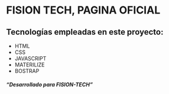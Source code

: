 # FISION TECH, PAGINA OFICIAL
## Tecnologías empleadas en este proyecto:
* HTML
* CSS
* JAVASCRIPT
* MATERILIZE
* BOSTRAP

##### “Desarrollado para FISION-TECH”  
